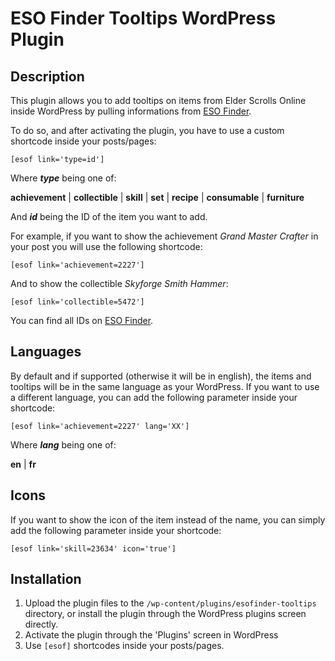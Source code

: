 # ESO Finder Tooltips WordPress Plugin

## Description

This plugin allows you to add tooltips on items from Elder Scrolls Online inside WordPress by pulling informations from [ESO Finder](https://esofinder.com).

To do so, and after activating the plugin, you have to use a custom shortcode inside your posts/pages:

    [esof link='type=id']

Where ***type*** being one of:

**achievement** | **collectible** | **skill** | **set** | **recipe** | **consumable** | **furniture**

And ***id*** being the ID of the item you want to add.

For example, if you want to show the achievement *Grand Master Crafter* in your post you will use the following shortcode:

    [esof link='achievement=2227']

And to show the collectible *Skyforge Smith Hammer*:

    [esof link='collectible=5472']

You can find all IDs on [ESO Finder](https://esofinder.com).

## Languages
By default and if supported (otherwise it will be in english), the items and tooltips will be in the same language as your WordPress. If you want to use a different language, you can add the following parameter inside your shortcode:

    [esof link='achievement=2227' lang='XX']

Where ***lang*** being one of:

**en** | **fr**

## Icons
If you want to show the icon of the item instead of the name, you can simply add the following parameter inside your shortcode:

    [esof link='skill=23634' icon='true']


## Installation

1. Upload the plugin files to the `/wp-content/plugins/esofinder-tooltips` directory, or install the plugin through the WordPress plugins screen directly.
2. Activate the plugin through the 'Plugins' screen in WordPress
3. Use `[esof]` shortcodes inside your posts/pages.
